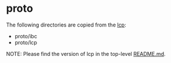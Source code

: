 # proto

The following directories are copied from the [lcp](https://github.com/datachainlab/lcp):

- proto/ibc
- proto/lcp

NOTE: Please find the version of lcp in the top-level [README.md](../README.md).
